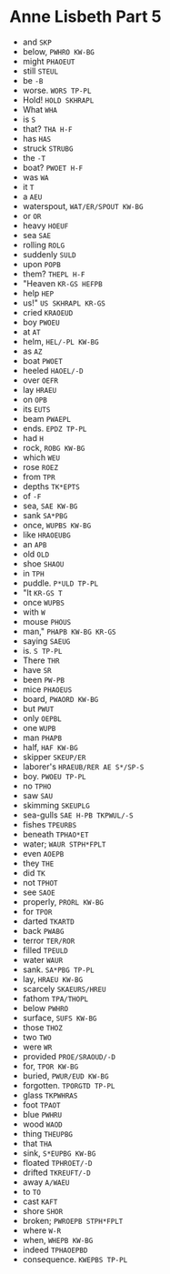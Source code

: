 # Anne Lisbeth Part 5

* and `SKP`
* below, `PWHRO KW-BG`
* might `PHAOEUT`
* still `STEUL`
* be `-B`
* worse. `WORS TP-PL`
* Hold! `HOLD SKHRAPL`
* What `WHA`
* is `S`
* that? `THA H-F`
* has `HAS`
* struck `STRUBG`
* the `-T`
* boat? `PWOET H-F`
* was `WA`
* it `T`
* a `AEU`
* waterspout, `WAT/ER/SPOUT KW-BG`
* or `OR`
* heavy `HOEUF`
* sea `SAE`
* rolling `ROLG`
* suddenly `SULD`
* upon `POPB`
* them? `THEPL H-F`
* "Heaven `KR-GS HEFPB`
* help `HEP`
* us!" `US SKHRAPL KR-GS`
* cried `KRAOEUD`
* boy `PWOEU`
* at `AT`
* helm, `HEL/-PL KW-BG`
* as `AZ`
* boat `PWOET`
* heeled `HAOEL/-D`
* over `OEFR`
* lay `HRAEU`
* on `OPB`
* its `EUTS`
* beam `PWAEPL`
* ends. `EPDZ TP-PL`
* had `H`
* rock, `ROBG KW-BG`
* which `WEU`
* rose `ROEZ`
* from `TPR`
* depths `TK*EPTS`
* of `-F`
* sea, `SAE KW-BG`
* sank `SA*PBG`
* once, `WUPBS KW-BG`
* like `HRAOEUBG`
* an `APB`
* old `OLD`
* shoe `SHAOU`
* in `TPH`
* puddle. `P*ULD TP-PL`
* "It `KR-GS T`
* once `WUPBS`
* with `W`
* mouse `PHOUS`
* man," `PHAPB KW-BG KR-GS`
* saying `SAEUG`
* is. `S TP-PL`
* There `THR`
* have `SR`
* been `PW-PB`
* mice `PHAOEUS`
* board, `PWAORD KW-BG`
* but `PWUT`
* only `OEPBL`
* one `WUPB`
* man `PHAPB`
* half, `HAF KW-BG`
* skipper `SKEUP/ER`
* laborer's `HRAEUB/RER AE S*/SP-S`
* boy. `PWOEU TP-PL`
* no `TPHO`
* saw `SAU`
* skimming `SKEUPLG`
* sea-gulls `SAE H-PB TKPWUL/-S`
* fishes `TPEURBS`
* beneath `TPHAO*ET`
* water; `WAUR STPH*FPLT`
* even `AOEPB`
* they `THE`
* did `TK`
* not `TPHOT`
* see `SAOE`
* properly, `PRORL KW-BG`
* for `TPOR`
* darted `TKARTD`
* back `PWABG`
* terror `TER/ROR`
* filled `TPEULD`
* water `WAUR`
* sank. `SA*PBG TP-PL`
* lay, `HRAEU KW-BG`
* scarcely `SKAEURS/HREU`
* fathom `TPA/THOPL`
* below `PWHRO`
* surface, `SUFS KW-BG`
* those `THOZ`
* two `TWO`
* were `WR`
* provided `PROE/SRAOUD/-D`
* for, `TPOR KW-BG`
* buried, `PWUR/EUD KW-BG`
* forgotten. `TPORGTD TP-PL`
* glass `TKPWHRAS`
* foot `TPAOT`
* blue `PWHRU`
* wood `WAOD`
* thing `THEUPBG`
* that `THA`
* sink, `S*EUPBG KW-BG`
* floated `TPHROET/-D`
* drifted `TKREUFT/-D`
* away `A/WAEU`
* to `TO`
* cast `KAFT`
* shore `SHOR`
* broken; `PWROEPB STPH*FPLT`
* where `W-R`
* when, `WHEPB KW-BG`
* indeed `TPHAOEPBD`
* consequence. `KWEPBS TP-PL`
